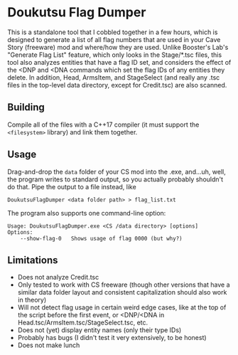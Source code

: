 # Doukutsu Flag Dumper

This is a standalone tool that I cobbled together in a few hours,
which is designed to generate a list of all flag numbers that are
used in your Cave Story (freeware) mod and where/how they are used.
Unlike Booster's Lab's "Generate Flag List" feature, which only
looks in the Stage/\*.tsc files, this tool also analyzes entities
that have a flag ID set, and considers the effect of the \<DNP and
\<DNA commands which set the flag IDs of any entities they delete.
In addition, Head, ArmsItem, and StageSelect (and really any .tsc
files in the top-level data directory, except for Credit.tsc) are
also scanned.

## Building

Compile all of the files with a C++17 compiler (it must support
the `<filesystem>` library) and link them together.

## Usage

Drag-and-drop the `data` folder of your CS mod into the .exe,
and...uh, well, the program writes to standard output, so you
actually probably shouldn't do that. Pipe the output to a file
instead, like

    DoukutsuFlagDumper <data folder path> > flag_list.txt

The program also supports one command-line option:

    Usage: DoukutsuFlagDumper.exe <CS /data directory> [options]
    Options:
        --show-flag-0   Shows usage of flag 0000 (but why?)

## Limitations

* Does not analyze Credit.tsc
* Only tested to work with CS freeware (though other versions that
  have a similar data folder layout and consistent capitalization
  should also work in theory)
* Will not detect flag usage in certain weird edge cases, like
  at the top of the script before the first event, or \<DNP/\<DNA
  in Head.tsc/ArmsItem.tsc/StageSelect.tsc, etc.
* Does not (yet) display entity names (only their type IDs)
* Probably has bugs (I didn't test it very extensively, to be honest)
* Does not make lunch
